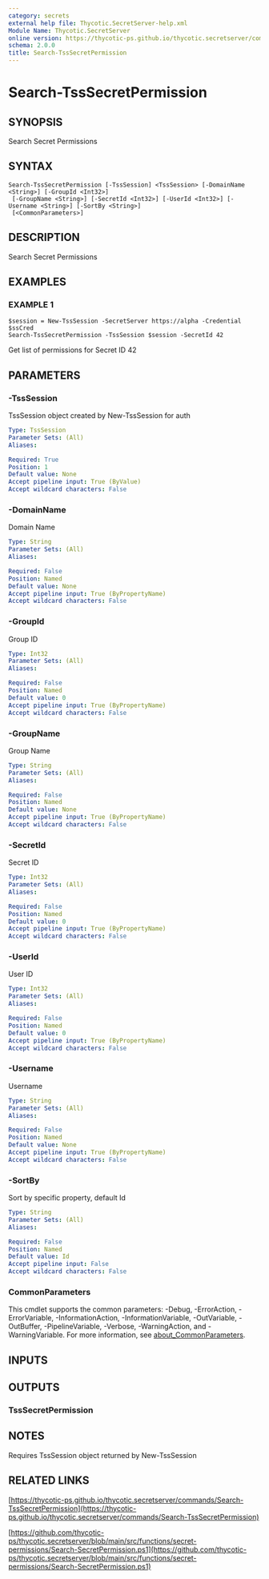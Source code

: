 ```yaml
---
category: secrets
external help file: Thycotic.SecretServer-help.xml
Module Name: Thycotic.SecretServer
online version: https://thycotic-ps.github.io/thycotic.secretserver/commands/Search-TssSecretPermission
schema: 2.0.0
title: Search-TssSecretPermission
---
```


# Search-TssSecretPermission

## SYNOPSIS
Search Secret Permissions

## SYNTAX

```
Search-TssSecretPermission [-TssSession] <TssSession> [-DomainName <String>] [-GroupId <Int32>]
 [-GroupName <String>] [-SecretId <Int32>] [-UserId <Int32>] [-Username <String>] [-SortBy <String>]
 [<CommonParameters>]
```

## DESCRIPTION
Search Secret Permissions

## EXAMPLES

### EXAMPLE 1
```
$session = New-TssSession -SecretServer https://alpha -Credential $ssCred
Search-TssSecretPermission -TssSession $session -SecretId 42
```

Get list of permissions for Secret ID 42

## PARAMETERS

### -TssSession
TssSession object created by New-TssSession for auth

```yaml
Type: TssSession
Parameter Sets: (All)
Aliases:

Required: True
Position: 1
Default value: None
Accept pipeline input: True (ByValue)
Accept wildcard characters: False
```

### -DomainName
Domain Name

```yaml
Type: String
Parameter Sets: (All)
Aliases:

Required: False
Position: Named
Default value: None
Accept pipeline input: True (ByPropertyName)
Accept wildcard characters: False
```

### -GroupId
Group ID

```yaml
Type: Int32
Parameter Sets: (All)
Aliases:

Required: False
Position: Named
Default value: 0
Accept pipeline input: True (ByPropertyName)
Accept wildcard characters: False
```

### -GroupName
Group Name

```yaml
Type: String
Parameter Sets: (All)
Aliases:

Required: False
Position: Named
Default value: None
Accept pipeline input: True (ByPropertyName)
Accept wildcard characters: False
```

### -SecretId
Secret ID

```yaml
Type: Int32
Parameter Sets: (All)
Aliases:

Required: False
Position: Named
Default value: 0
Accept pipeline input: True (ByPropertyName)
Accept wildcard characters: False
```

### -UserId
User ID

```yaml
Type: Int32
Parameter Sets: (All)
Aliases:

Required: False
Position: Named
Default value: 0
Accept pipeline input: True (ByPropertyName)
Accept wildcard characters: False
```

### -Username
Username

```yaml
Type: String
Parameter Sets: (All)
Aliases:

Required: False
Position: Named
Default value: None
Accept pipeline input: True (ByPropertyName)
Accept wildcard characters: False
```

### -SortBy
Sort by specific property, default Id

```yaml
Type: String
Parameter Sets: (All)
Aliases:

Required: False
Position: Named
Default value: Id
Accept pipeline input: False
Accept wildcard characters: False
```

### CommonParameters
This cmdlet supports the common parameters: -Debug, -ErrorAction, -ErrorVariable, -InformationAction, -InformationVariable, -OutVariable, -OutBuffer, -PipelineVariable, -Verbose, -WarningAction, and -WarningVariable. For more information, see [about_CommonParameters](http://go.microsoft.com/fwlink/?LinkID=113216).

## INPUTS

## OUTPUTS

### TssSecretPermission
## NOTES
Requires TssSession object returned by New-TssSession

## RELATED LINKS

[https://thycotic-ps.github.io/thycotic.secretserver/commands/Search-TssSecretPermission](https://thycotic-ps.github.io/thycotic.secretserver/commands/Search-TssSecretPermission)

[https://github.com/thycotic-ps/thycotic.secretserver/blob/main/src/functions/secret-permissions/Search-SecretPermission.ps1](https://github.com/thycotic-ps/thycotic.secretserver/blob/main/src/functions/secret-permissions/Search-SecretPermission.ps1)

